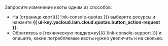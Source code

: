 Запросите изменение квоты одним из способов:
   * На [странице квот]({{ link-console-quotas }}) выберите ресурсы и нажмите **{{ ui-key.yacloud.iam.cloud.quotas.button_action-request }}**.
   * Обратитесь в [техническую поддержку]({{ link-console-support }}) и опишите, какие потребляемые квоты нужно увеличить и на сколько.
